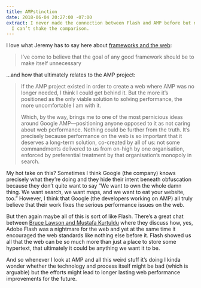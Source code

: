 ```yaml
---
title: AMPstinction
date: 2018-06-04 20:27:00 -07:00
extract: I never made the connection between Flash and AMP before but now that I have
  I can’t shake the comparison.
---
```


I love what Jeremy has to say here about [frameworks and the web](https://adactio.com/journal/13964):

> I’ve come to believe that the goal of any good framework should be to make itself unnecessary

...and how that ultimately relates to the AMP project:

> If the AMP project existed in order to create a web where AMP was no longer needed, I think I could get behind it. But the more it’s positioned as the only viable solution to solving performance, the more uncomfortable I am with it.
> 
> Which, by the way, brings me to one of the most pernicious ideas around Google AMP—positioning anyone opposed to it as not caring about web performance. Nothing could be further from the truth. It’s precisely because performance on the web is so important that it deserves a long-term solution, co-created by all of us: not some commandments delivered to us from on-high by one organisation, enforced by preferential treatment by that organisation’s monopoly in search.

My hot take on this? Sometimes I think Google (the company) knows precisely what they’re doing and they hide their intent beneath obfuscation because they don’t quite want to say “We want to own the whole damn thing. We want search, we want maps, and we want to eat your website, too.” However, I think that Google (the developers working on AMP) all truly believe that their work fixes the serious performance issues on the web. 

But then again maybe all of this is sort of like Flash. There’s a great chat between [Bruce Lawson and Mustafa Kurtuldu](https://www.youtube.com/watch?v=tvLF7zllsv0) where they discuss how, yes, Adobe Flash was a nightmare for the web and yet at the same time it encouraged the web standards like nothing else before it. Flash showed us all that the web can be so much more than just a place to store some hypertext, that ultimately it could be anything we want it to be.

And so whenever I look at AMP and all this weird stuff it’s doing I kinda wonder whether the technology and process itself might be bad (which is arguable) but the efforts might lead to longer lasting web performance improvements for the future.